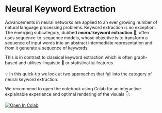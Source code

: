 # Neural Keyword Extraction

Advancements in neural networks are applied to an ever growing number of natural language processing problems. Keyword extraction is no exception. The emerging subcategory, dubbed ***neural* keyword extraction** 🧠, often uses sequence-to-sequence models, whose objective is to transform a sequence of input words into an abstract intermediate representation and from it generate a sequence of keywords.

This is in contrast to classical keyword extraction which is often graph-based and utilises linguistic 💬 or statistical 📊 features.

💡 In this quick-tip we look at two approaches that fall into the category of neural keyword extraction.

We recommend to open the notebook using Colab for an interactive explainable experience and optimal rendering of the visuals 👇:

[![Open In Colab](https://colab.research.google.com/assets/colab-badge.svg)](https://colab.research.google.com/github/ml6team/quick-tips/blob/main/nlp/2021_09_10_neural_keyword_extraction/neural_keyword_extraction.ipynb)
